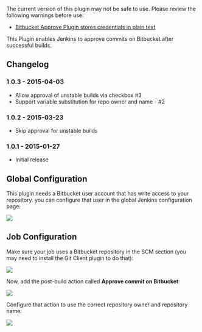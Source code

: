 The current version of this plugin may not be safe to use. Please review
the following warnings before use:

-   [Bitbucket Approve Plugin stores credentials in plain
    text](https://jenkins.io/security/advisory/2019-04-03/#SECURITY-965)

This Plugin enables Jenkins to approve commits on Bitbucket after
successful builds.

## Changelog

### 1.0.3 - 2015-04-03

-   Allow approval of unstable builds via checkbox \#3
-   Support variable substitution for repo owner and name - \#2

### 1.0.2 - 2015-03-23

-   Skip approval for unstable builds

### 1.0.1 - 2015-01-27

-   Initial release

## Global Configuration

This plugin needs a Bitbucket user account that has write access to your
repository. you can configure that user in the global Jenkins
configuration page:

![](docs/images/Bildschirmfoto_2015-01-28_um_08.45.22.png)

## Job Configuration

Make sure your job uses a Bitbucket repository in the SCM section (you
may need to install the Git Client plugin to do that):

![](docs/images/Bildschirmfoto_2015-01-28_um_09.36.21.png)

Now, add the post-build action called **Approve commit on Bitbucket**:

![](docs/images/Bildschirmfoto_2015-01-28_um_09.42.23.png)

Configure that action to use the correct repository owner and repository
name:

![](docs/images/Bildschirmfoto_2015-01-28_um_09.45.21.png)
